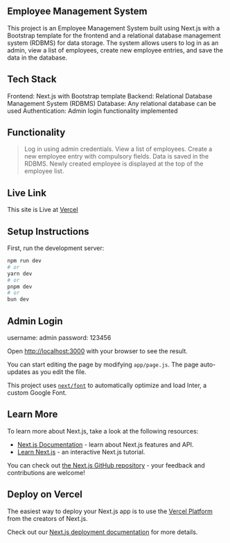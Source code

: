 ## Employee Management System
This project is an Employee Management System built using Next.js with a Bootstrap template for the frontend and a relational database management system (RDBMS) for data storage. The system allows users to log in as an admin, view a list of employees, create new employee entries, and save the data in the database.

## Tech Stack
Frontend: Next.js with Bootstrap template
Backend: Relational Database Management System (RDBMS)
Database: Any relational database can be used
Authentication: Admin login functionality implemented

## Functionality
> Log in using admin credentials.
> View a list of employees.
> Create a new employee entry with compulsory fields.
> Data is saved in the RDBMS.
> Newly created employee is displayed at the top of the employee list.

## Live Link
This site is Live at [Vercel](https://ultimate-it-task.vercel.app/)


## Setup Instructions

First, run the development server:

```bash
npm run dev
# or
yarn dev
# or
pnpm dev
# or
bun dev
```

## Admin Login
username: admin
password: 123456

Open [http://localhost:3000](http://localhost:3000) with your browser to see the result.

You can start editing the page by modifying `app/page.js`. The page auto-updates as you edit the file.

This project uses [`next/font`](https://nextjs.org/docs/basic-features/font-optimization) to automatically optimize and load Inter, a custom Google Font.

## Learn More

To learn more about Next.js, take a look at the following resources:

- [Next.js Documentation](https://nextjs.org/docs) - learn about Next.js features and API.
- [Learn Next.js](https://nextjs.org/learn) - an interactive Next.js tutorial.

You can check out [the Next.js GitHub repository](https://github.com/vercel/next.js/) - your feedback and contributions are welcome!

## Deploy on Vercel

The easiest way to deploy your Next.js app is to use the [Vercel Platform](https://vercel.com/new?utm_medium=default-template&filter=next.js&utm_source=create-next-app&utm_campaign=create-next-app-readme) from the creators of Next.js.

Check out our [Next.js deployment documentation](https://nextjs.org/docs/deployment) for more details.
